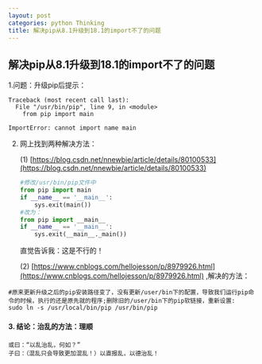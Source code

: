 ```yaml
---
layout: post
categories: python Thinking
title: 解决pip从8.1升级到18.1的import不了的问题
---
```

## 解决pip从8.1升级到18.1的import不了的问题

1.问题：升级pip后提示：

```
Traceback (most recent call last):
  File "/usr/bin/pip", line 9, in <module>
    from pip import main

ImportError: cannot import name main
```



2. 网上找到两种解决方法：

   (1) [https://blog.csdn.net/nnewbie/article/details/80100533](https://blog.csdn.net/nnewbie/article/details/80100533)

   ```python
   #修改/usr/bin/pip文件中
   from pip import main
   if __name__ == '__main__':
       sys.exit(main())
   #改为：
   from pip import __main__
   if __name__ == '__main__':
       sys.exit(__main__._main())
   
   
   ```

   直觉告诉我：这是不行的！

   (2) [https://www.cnblogs.com/hellojesson/p/8979926.html](https://www.cnblogs.com/hellojesson/p/8979926.html) ,解决的方法：

```shell
#原来更新升级之后的pip安装路径变了，没有更新/user/bin下的配置，导致我们运行pip命令的时候，执行的还是原先就的程序;删除旧的/user/bin下的pip软链接，重新设置:
sudo ln -s /usr/local/bin/pip /usr/bin/pip
```

#### 3. 结论：治乱的方法：理顺

```shell
或曰：“以乱治乱，何如？”
子曰：（混乱只会导致更加混乱！）以直报乱，以德治乱！
```